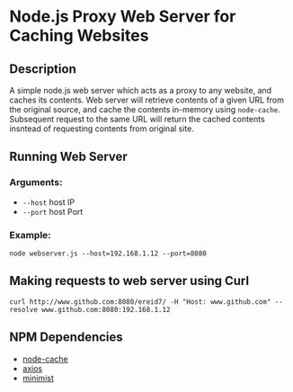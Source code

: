 # Node.js Proxy Web Server for Caching Websites 

## Description
A simple node.js web server which acts as a proxy to any website, and caches its contents. Web server will retrieve contents of a given URL from the original source, and cache the contents in-memory using `node-cache`. Subsequent request to the same URL will return the cached contents insntead of requesting contents from original site.

## Running Web Server
### Arguments:
- `--host` host IP
- `--port` host Port
### Example:
`node webserver.js --host=192.168.1.12 --port=8080`

## Making requests to web server using Curl
`curl http://www.github.com:8080/ereid7/ -H "Host: www.github.com" --resolve www.github.com:8080:192.168.1.12`

## NPM Dependencies
- [node-cache](https://www.npmjs.com/package/node-cache)
- [axios](https://www.npmjs.com/package/axios)
- [minimist](https://www.npmjs.com/package/minimistgith)